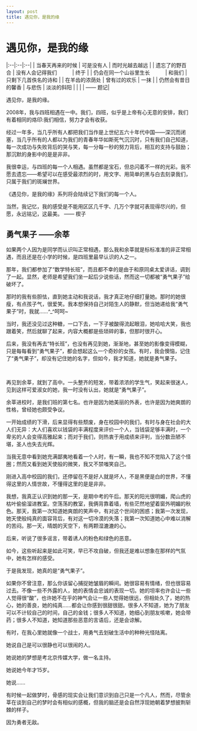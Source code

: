 ```yaml
---
layout: post
title: 遇见你，是我的缘
---
```


# 遇见你，是我的缘

|:--|:--|:--|
| 当春天再来的时候                | 可是没有人                     | 而时光越去越远 |
| 遗忘了的野百合                  | 没有人会记得我们　　　| 终于 |
| 仍会在同一个山谷里生长　　　| 和我们                         | 只剩下几首佚名的诗和 |
| 在羊齿的浓荫处                  | 曾有过的欢乐                   | 一抹 |
| 仍然会有昔日的馨香              | 与悲伤                         | 淡淡的斜阳 |
|                                 |                          | —— 题记|

遇见你，是我的缘。

2008年，我与四班相遇在一中。我们，四班，似乎是上帝有心无意的安排，我们有着相同的烙印:我们相信，努力才会有收获。

经过一年多，当几乎所有人都把我们当作是上世纪五六十年代中国——深沉而闭塞，当几乎所有的人都以为我们的青春年华如斯死气沉沉时，只有我们自己知道，每一次成功与失败背后的哭与笑，每一分每一秒的努力背后，相互的支持与鼓励；那沉默的身影中的是是非非。

我很幸运，与四班的每一个人相遇。虽然都是宝石，但总闪着不一样的光彩。我不愿去遗忘——希望可以在感受最浓烈的时，用文字、用简单的黑与白去刻录我们，只属于我们的斑斓世界。

《遇见你，是我的缘》系列将会陆续记下我们的每一个人。

当然，我记忆，我的感受是不能用区区几千字、几万个字就可表现得尽兴的，但愿，永远铭记，这最美。 —— 楔子

## 勇气果子 ——余莘

如果两个人因为是同学而认识叫正常相遇，那么我和余莘就是标标准准的非正常相遇，而且还是在小学的时候，是四班里最早认识的人之一。

那年，我们都参加了“数学特长班”，而且都不幸的是由于和原同桌太爱讲话，调到了一起。显然，老师是希望我们坐一起后少说些话，然而这一切都被“勇气果子”给破坏了。

那时的我有些胆怯，直到她主动和我说话，我才真正地仔细打量她。那时的她很瘦，有点孩子气，很爱笑。我本想保持自己对陌生人的静默，但当她递给我“勇气果子”时，我就……^_^呵呵~

当时，我还没见过这种糖，一口下去，一下子被酸得流起眼泪，她哈哈大笑，我也跟着笑，然后就聊了起来，内容大概都是些琐碎的事，但那时很开心。

后来，我没有再去“特长班”，也没有再见到她，渐渐地，甚至她的影像变得模糊，只是每每看到“勇气果子”，都会想起这么一个奇妙的女孩。有时，我会懊恼，记住了“勇气果子”，却没有记住她的名字，但如今，我才知道，她就是勇气果子。

<br/>

再见到余莘，就到了高中。一头整齐的短发，带着浓浓的学生气，笑起来很迷人，见到这样可爱淑女的她，我一时没有认出，她就是“勇气果子”。

余莘进校时，是我们班的第七名。也许是因为她美丽的外表，也许是因为她爽朗的性格，曾经她也颇受争议。

一开始成绩的下滑，后来显得有些颓废，身在校园中的我们，有时与身在社会的大人们无异：大人们喜欢以钱袋的丰满程度来评价一个人，当钱袋足够丰满时，一个卑劣的人会变得高雅起来；而对于我们，则热衷于用成绩来评判，当分数丑陋不堪，圣人也失去光辉。

当我无意中看到她充满鄙夷地看着一个人时，有一瞬，我也不知不觉陷入了这个怪圈；然而又看到她天使般的微笑，我又不禁嗤笑自己。

刚进入高中校园的我们，还停留在不是好人就是坏人，不是黑便是白的世界，不懂得这里的人情世故，不懂得这里的是是非非。

我想，我真正认识到她的那一天，是期中考的午后。那天的阳光很明媚，爬山虎的枯叶偷偷溜进教室。空荡荡的教室，我俩背靠着墙，有些茫然地望着窗外明媚的秋色。那天，我第一次知道她爽朗的笑声中，有对这个世间的困惑；我第一次发现，她天使般纯真的面容背后，有对这一切冷漠的失落；我第一次知道她心中难以消解的苦闷。那一天，晴朗的天空下，有两颗湿漉漉的心。

后来，听说了很多谣言，带着诱人的粉色和绿色的恶意。

如今，这些听起来是如此可笑，早已不攻自破，但我还是难以想象在那样的气氛中，她有怎样的感受。

于是我发现，她真的是“勇气果子”。

如果你不曾注意，那么你该留心捕捉她皱眉的瞬间。她很容易有情绪，但也很容易过去。不像一些不外露的人，她的表情会忠诚的表现一切。她的坦率也许会让一些人觉得很“酸”，也许她不在乎的神气会让一些人觉得她很远，但相处久了，她的热心，她的善良，她的纯真……都会让你感到很甜很甜。很多人不知道，她为了朋友可以不计较自己的时间，自己的金钱；很多人不知道，她细心到朋友咳嗽，她会带药；很多人不知道，她知道那些恶意的言语后，还是会谅解。

有时，在我心里她就像一个战士，用勇气去划破生活中的种种光怪陆离。

她说自己是可以很静也可以很闹的人。

她说她的梦想是考北京传媒大学，做一名主持。

她说她今年才15岁。

她说……

有时候一起做梦时，骨感的现实会让我们意识到自己只是一个凡人，然而，尽管余莘在谈到自己的梦时会有相似的感概，但我的脑还是会自然浮现她朝着梦想披荆斩棘的样子。

因为勇者无敌。










